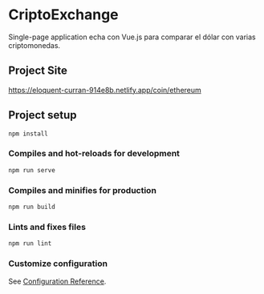 # CriptoExchange
Single-page application echa con Vue.js para comparar el dólar con varias criptomonedas.

## Project Site
https://eloquent-curran-914e8b.netlify.app/coin/ethereum
## Project setup
```
npm install
```

### Compiles and hot-reloads for development
```
npm run serve
```

### Compiles and minifies for production
```
npm run build
```

### Lints and fixes files
```
npm run lint
```

### Customize configuration
See [Configuration Reference](https://cli.vuejs.org/config/).
